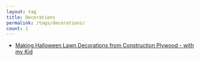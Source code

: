 ```yaml
---
layout: tag
title: Decorations
permalink: /tags/decorations/
count: 1
---
```


- [Making Halloween Lawn Decorations from Construction Plywood - with my Kid](https://blog.mcfisch.com/woodworking/Making-Halloween-Lawn-Decorations-from-Plywood/)
